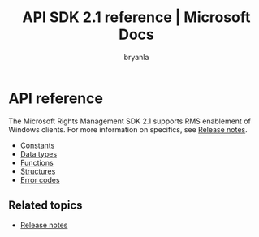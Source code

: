 ﻿---
# required metadata

title: API SDK 2.1 reference | Microsoft Docs
description: Azure Information Protection SDK 2.1 supports RMS enablement of Windows clients.
keywords:
author: bryanla
ms.author: bryanla
manager: barbkess
ms.date: 02/23/2017
ms.topic: conceptual
ms.service: information-protection
ms.assetid: 6dcfa840-026b-4728-b53c-2c9c730fcf84
# optional metadata

#ROBOTS:
audience: developer
#ms.devlang:
ms.reviewer: shubhamp
ms.suite: ems
#ms.tgt_pltfrm:
#ms.custom:

---

# API reference

The Microsoft Rights Management SDK 2.1 supports RMS enablement of Windows clients. For more information on specifics, see [Release notes](release-notes-rtm.md).
- [Constants](https://msdn.microsoft.com/library/hh535291.aspx)
- [Data types](https://msdn.microsoft.com/library/hh535288.aspx)
- [Functions](https://msdn.microsoft.com/library/hh535289.aspx)
- [Structures](https://msdn.microsoft.com/library/hh535294.aspx)
- [Error codes](https://msdn.microsoft.com/library/hh535248.aspx)



## Related topics

* [Release notes](release-notes-rtm.md)
